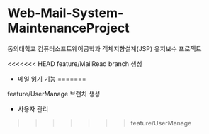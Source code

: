 # Web-Mail-System-MaintenanceProject
동의대학교 컴퓨터소프트웨어공학과 객체지향설계(JSP) 유지보수 프로젝트

<<<<<<< HEAD
feature/MailRead branch 생성
- 메일 읽기 기능
=======

feature/UserManage 브랜치 생성
- 사용자 관리
>>>>>>> feature/UserManage
